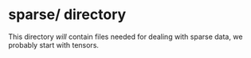sparse/ directory
=================

This directory *will* contain files needed for dealing with sparse data, we probably start
with tensors.
